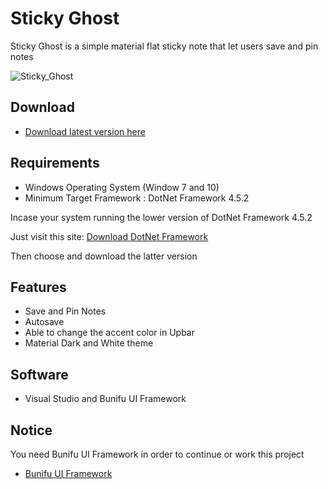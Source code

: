 # Sticky Ghost

Sticky Ghost is a simple material flat sticky note that let users save and pin notes

![Sticky_Ghost](https://user-images.githubusercontent.com/25120376/91990193-05eaae00-ed64-11ea-9eca-cc0ea316f433.png)


## Download 
* <a href="https://github.com/seizue/Sticky-Ghost/releases"> Download latest version here </a>

## Requirements
* Windows Operating System (Window 7 and 10)
* Minimum Target Framework : DotNet Framework 4.5.2 

Incase your system running the lower version of DotNet Framework 4.5.2

Just visit this site: <a href="https://www.microsoft.com/net/download/framework">Download DotNet Framework </a>

Then choose and download the latter version

## Features
* Save and Pin Notes
* Autosave
* Able to change the accent color in Upbar
* Material Dark and White theme

## Software
* Visual Studio and Bunifu UI Framework

## Notice
You need Bunifu UI Framework in order to continue or work this project 
* <a href="https://bunifuframework.com"> Bunifu UI Framework </a>
